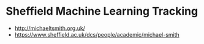 # Sheffield Machine Learning Tracking

- http://michaeltsmith.org.uk/
- https://www.sheffield.ac.uk/dcs/people/academic/michael-smith
